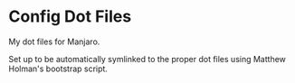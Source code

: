 # Config Dot Files
My dot files for Manjaro.

Set up to be automatically symlinked to the proper dot files using Matthew Holman's bootstrap script.
